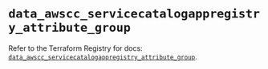 # `data_awscc_servicecatalogappregistry_attribute_group`

Refer to the Terraform Registry for docs: [`data_awscc_servicecatalogappregistry_attribute_group`](https://registry.terraform.io/providers/hashicorp/awscc/0.70.0/docs/data-sources/servicecatalogappregistry_attribute_group).
